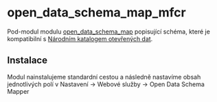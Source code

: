 # open_data_schema_map_mfcr
Pod-modul modulu [open_data_schema_map](https://github.com/NuCivic/open_data_schema_map) popisující schéma, které je kompatibilní s [Národním katalogem otevřených dat](https://portal.gov.cz/portal/rejstriky/data/97898/).

## Instalace
Modul nainstalujeme standardní cestou a následně nastavíme obsah jednotlivých polí v Nastavení -> Webové služby -> Open Data Schema Mapper

